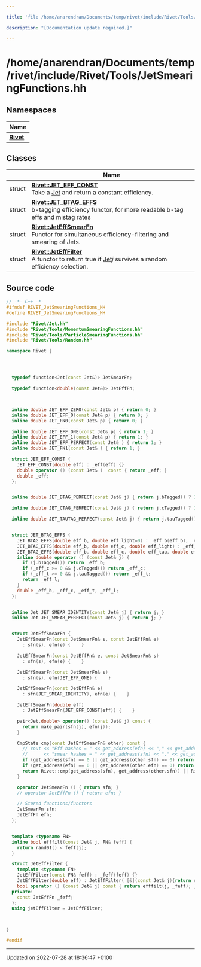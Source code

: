 ```yaml
---

title: 'file /home/anarendran/Documents/temp/rivet/include/Rivet/Tools/JetSmearingFunctions.hh'

description: "[Documentation update required.]"

---
```


# /home/anarendran/Documents/temp/rivet/include/Rivet/Tools/JetSmearingFunctions.hh



## Namespaces

| Name           |
| -------------- |
| **[Rivet](/documentation/code/namespaces/namespacerivet/)**  |

## Classes

|                | Name           |
| -------------- | -------------- |
| struct | **[Rivet::JET_EFF_CONST](/documentation/code/classes/structrivet_1_1jet__eff__const/)** <br>Take a <a href="/documentation/code/classes/classrivet_1_1jet/">Jet</a> and return a constant efficiency.  |
| struct | **[Rivet::JET_BTAG_EFFS](/documentation/code/classes/structrivet_1_1jet__btag__effs/)** <br>b-tagging efficiency functor, for more readable b-tag effs and mistag rates  |
| struct | **[Rivet::JetEffSmearFn](/documentation/code/classes/structrivet_1_1jeteffsmearfn/)** <br>Functor for simultaneous efficiency-filtering and smearing of Jets.  |
| struct | **[Rivet::JetEffFilter](/documentation/code/classes/structrivet_1_1jetefffilter/)** <br>A functor to return true if <a href="/documentation/code/classes/classrivet_1_1jet/">Jet</a>_j_ survives a random efficiency selection.  |




## Source code

```cpp
// -*- C++ -*-
#ifndef RIVET_JetSmearingFunctions_HH
#define RIVET_JetSmearingFunctions_HH

#include "Rivet/Jet.hh"
#include "Rivet/Tools/MomentumSmearingFunctions.hh"
#include "Rivet/Tools/ParticleSmearingFunctions.hh"
#include "Rivet/Tools/Random.hh"

namespace Rivet {




  typedef function<Jet(const Jet&)> JetSmearFn;

  typedef function<double(const Jet&)> JetEffFn;



  inline double JET_EFF_ZERO(const Jet& p) { return 0; }
  inline double JET_EFF_0(const Jet& p) { return 0; }
  inline double JET_FN0(const Jet& p) { return 0; }

  inline double JET_EFF_ONE(const Jet& p) { return 1; }
  inline double JET_EFF_1(const Jet& p) { return 1; }
  inline double JET_EFF_PERFECT(const Jet& ) { return 1; }
  inline double JET_FN1(const Jet& ) { return 1; }

  struct JET_EFF_CONST {
    JET_EFF_CONST(double eff) : _eff(eff) {}
    double operator () (const Jet& )  const { return _eff; }
    double _eff;
  };


  inline double JET_BTAG_PERFECT(const Jet& j) { return j.bTagged() ? 1 : 0; }

  inline double JET_CTAG_PERFECT(const Jet& j) { return j.cTagged() ? 1 : 0; }

  inline double JET_TAUTAG_PERFECT(const Jet& j) { return j.tauTagged() ? 1 : 0; }


  struct JET_BTAG_EFFS {
    JET_BTAG_EFFS(double eff_b, double eff_light=0) : _eff_b(eff_b), _eff_c(-1), _eff_t(-1), _eff_l(eff_light) { }
    JET_BTAG_EFFS(double eff_b, double eff_c, double eff_light) : _eff_b(eff_b), _eff_c(eff_c), _eff_t(-1), _eff_l(eff_light) { }
    JET_BTAG_EFFS(double eff_b, double eff_c, double eff_tau, double eff_light) : _eff_b(eff_b), _eff_c(eff_c), _eff_t(eff_tau), _eff_l(eff_light) { }
    inline double operator () (const Jet& j) {
      if (j.bTagged()) return _eff_b;
      if (_eff_c >= 0 && j.cTagged()) return _eff_c;
      if (_eff_t >= 0 && j.tauTagged()) return _eff_t;
      return _eff_l;
    }
    double _eff_b, _eff_c, _eff_t, _eff_l;
  };


  inline Jet JET_SMEAR_IDENTITY(const Jet& j) { return j; }
  inline Jet JET_SMEAR_PERFECT(const Jet& j) { return j; }


  struct JetEffSmearFn {
    JetEffSmearFn(const JetSmearFn& s, const JetEffFn& e)
      : sfn(s), efn(e) {    }

    JetEffSmearFn(const JetEffFn& e, const JetSmearFn& s)
      : sfn(s), efn(e) {    }

    JetEffSmearFn(const JetSmearFn& s)
      : sfn(s), efn(JET_EFF_ONE) {    }

    JetEffSmearFn(const JetEffFn& e)
      : sfn(JET_SMEAR_IDENTITY), efn(e) {    }

    JetEffSmearFn(double eff)
      : JetEffSmearFn(JET_EFF_CONST(eff)) {    }

    pair<Jet,double> operator() (const Jet& j) const {
      return make_pair(sfn(j), efn(j));
    }

    CmpState cmp(const JetEffSmearFn& other) const {
      // cout << "Eff hashes = " << get_address(efn) << "," << get_address(other.efn) << "; "
      //      << "smear hashes = " << get_address(sfn) << "," << get_address(other.sfn) << '\n';
      if (get_address(sfn) == 0 || get_address(other.sfn) == 0) return CmpState::NEQ;
      if (get_address(efn) == 0 || get_address(other.efn) == 0) return CmpState::NEQ;
      return Rivet::cmp(get_address(sfn), get_address(other.sfn)) || Rivet::cmp(get_address(efn), get_address(other.efn));
    }

    operator JetSmearFn () { return sfn; }
    // operator JetEffFn () { return efn; }

    // Stored functions/functors
    JetSmearFn sfn;
    JetEffFn efn;
  };


  template <typename FN>
  inline bool efffilt(const Jet& j, FN& feff) {
    return rand01() < feff(j);
  }

  struct JetEffFilter {
    template <typename FN>
    JetEffFilter(const FN& feff) : _feff(feff) {}
    JetEffFilter(double eff) : JetEffFilter( [&](const Jet& j){return eff;} ) {}
    bool operator () (const Jet& j) const { return efffilt(j, _feff); }
  private:
    const JetEffFn _feff;
  };
  using jetEffFilter = JetEffFilter;



}

#endif
```


-------------------------------

Updated on 2022-07-28 at 18:36:47 +0100
